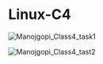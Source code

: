 # Linux-C4


![Manojgopi_Class4_task1](https://github.com/user-attachments/assets/bfd5a6a7-160f-4882-b211-691f9fd35f6a)

![Manojgopi_Class4_tast2](https://github.com/user-attachments/assets/7027c6b0-18c8-4a34-87fd-2f82f18169c1)
